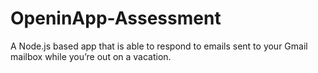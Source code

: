 # OpeninApp-Assessment
 A Node.js based app that is able to respond to emails sent to your Gmail mailbox while you’re out on a vacation. 
